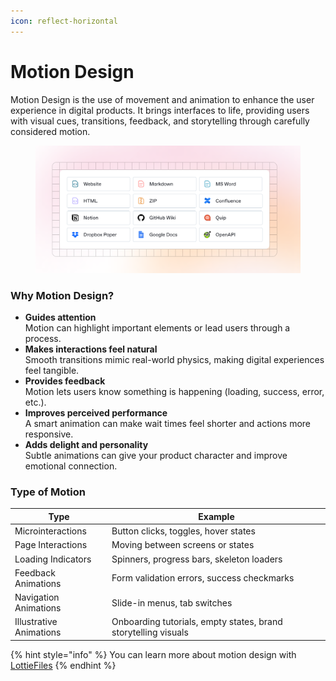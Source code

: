 ```yaml
---
icon: reflect-horizontal
---
```


# Motion Design

Motion Design is the use of movement and animation to enhance the user experience in digital products. It brings interfaces to life, providing users with visual cues, transitions, feedback, and storytelling through carefully considered motion.

<figure><img src="../.gitbook/assets/quickstart-import.png" alt=""><figcaption></figcaption></figure>

### Why Motion Design?

* **Guides attention**\
  Motion can highlight important elements or lead users through a process.
* **Makes interactions feel natural**\
  Smooth transitions mimic real-world physics, making digital experiences feel tangible.
* **Provides feedback**\
  Motion lets users know something is happening (loading, success, error, etc.).
* **Improves perceived performance**\
  A smart animation can make wait times feel shorter and actions more responsive.
* **Adds delight and personality**\
  Subtle animations can give your product character and improve emotional connection.

### Type of Motion

| Type                    | Example                                                        |
| ----------------------- | -------------------------------------------------------------- |
| Microinteractions       | Button clicks, toggles, hover states                           |
| Page Interactions       | Moving between screens or states                               |
| Loading Indicators      | Spinners, progress bars, skeleton loaders                      |
| Feedback Animations     | Form validation errors, success checkmarks                     |
| Navigation Animations   | Slide-in menus, tab switches                                   |
| Illustrative Animations | Onboarding tutorials, empty states, brand storytelling visuals |

{% hint style="info" %}
You can learn more about motion design with [LottieFiles](https://lottiefiles.com/)
{% endhint %}

